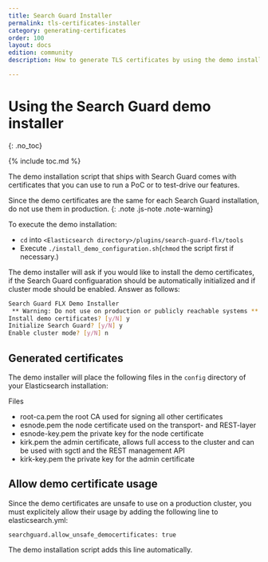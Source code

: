 ```yaml
---
title: Search Guard Installer
permalink: tls-certificates-installer
category: generating-certificates
order: 100
layout: docs
edition: community
description: How to generate TLS certificates by using the demo installation script that ships with Search Guard.

---
```

<!---
Copyright 2020 floragunn GmbH
-->

# Using the Search Guard demo installer
{: .no_toc}

{% include toc.md %}

The demo installation script that ships with Search Guard comes with certificates that you can use to run a PoC or to test-drive our features. 

Since the demo certificates are the same for each Search Guard installation, do not use them in production.
{: .note .js-note .note-warning}

To execute the demo installation:

* ``cd`` into `<Elasticsearch directory>/plugins/search-guard-flx/tools`
* Execute ``./install_demo_configuration.sh``(``chmod`` the script first if necessary.)

The demo installer will ask if you would like to install the demo certificates, if the Search Guard configuaration should be automatically initialized and if cluster mode should be enabled. Answer as follows:

```bash
Search Guard FLX Demo Installer
 ** Warning: Do not use on production or publicly reachable systems **
Install demo certificates? [y/N] y
Initialize Search Guard? [y/N] y
Enable cluster mode? [y/N] n
```

## Generated certificates

The demo installer will place the following files in the `config` directory of your Elasticsearch installation:

<div class="file-tree">
	<div class="file-tree-title"> Files
	</div>
	<ul class="file-tree-list js-file-tree treeview" data-expanded="">
		<li class="is-file">root-ca.pem
			<span class="file-tree-description">the root CA used for signing all other certificates</span>
		</li>
		<li class="is-file">esnode.pem
			<span class="file-tree-description">the node certificate used on the transport- and REST-layer</span>
		</li>
		<li class="is-file contains-items">esnode-key.pem
			<span class="file-tree-description">the private key for the node certificate</span>
		</li>
		<li class="is-file contains-items">kirk.pem
			<span class="file-tree-description">the admin certificate, allows full access to the cluster and can be used with sgctl and the REST management API</span>
		</li>
		<li class="is-file contains-items">kirk-key.pem
			<span class="file-tree-description">the private key for the admin certificate</span>
		</li>
	</ul>
</div>


## Allow demo certificate usage

Since the demo certificates are unsafe to use on a production cluster, you must explicitely allow their usage by adding the following line to elasticsearch.yml:

```
searchguard.allow_unsafe_democertificates: true
```

The demo installation script adds this line automatically.